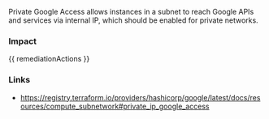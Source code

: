 
Private Google Access allows instances in a subnet to reach Google APIs and services via internal IP, which should be enabled for private networks.


### Impact
<!-- Add Impact here -->

<!-- DO NOT CHANGE -->
{{ remediationActions }}

### Links
- https://registry.terraform.io/providers/hashicorp/google/latest/docs/resources/compute_subnetwork#private_ip_google_access


